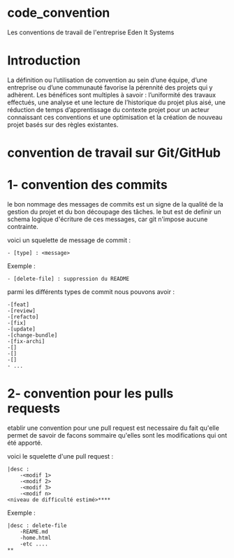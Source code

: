 # code_convention
Les conventions de travail de l'entreprise Eden It Systems

# Introduction

La définition ou l’utilisation de convention au sein d’une équipe, d’une entreprise ou d’une communauté favorise la pérennité des projets qui y adhèrent. Les bénéfices sont multiples à savoir : l’uniformité des travaux effectués, une analyse et une lecture de l’historique du projet plus aisé, une réduction de temps d’apprentissage du contexte projet pour un acteur connaissant ces conventions et une optimisation et la création de nouveau projet basés sur des règles existantes.

# convention de travail sur Git/GitHub

# 1- convention des commits

le bon nommage des messages de commits est un signe de la qualité de la gestion du projet et du bon découpage des tâches.
le but est de definir un schema logique d'écriture de ces messages, car git n'impose aucune contrainte.

voici un squelette de message de commit  : 

    - [type] : <message>

Exemple : 

    - [delete-file] : suppression du README

parmi les différents types de commit nous pouvons avoir : 

    -[feat]
    -[review]
    -[refacto]
    -[fix]
    -[update]
    -[change-bundle]
    -[fix-archi]
    -[]
    -[]
    -[]
    - ...

# 2- convention pour les pulls requests

etablir une convention pour une pull request est necessaire du fait qu'elle permet de savoir de facons sommaire qu'elles sont les modifications qui ont été apporté.

voici le squelette d'une pull request : 

    |desc : 
        -<modif 1>
        -<modif 2>
        -<modif 3>
        -<modif n>
    <niveau de difficulté estimé>****

Exemple :

    |desc : delete-file
        -REAME.md
        -home.html
        -etc ....
    **

